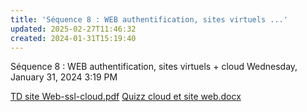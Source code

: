 ```yaml
---
title: 'Séquence 8 : WEB authentification, sites virtuels ...'
updated: 2025-02-27T11:46:32
created: 2024-01-31T15:19:40
---
```


Séquence 8 : WEB authentification, sites virtuels + cloud
Wednesday, January 31, 2024
3:19 PM

[TD site Web-ssl-cloud.pdf](resources/aa504510f9cd4774ad0a36055e7bfd9b.pdf)
[Quizz cloud et site web.docx](resources/28549c69e90f4f5b88630b9ec3cb7fa0.docx)


